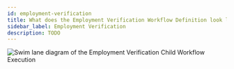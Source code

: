```yaml
---
id: employment-verification
title: What does the Employment Verification Workflow Definition look like?
sidebar_label: Employment Verification
description: TODO
---
```


<!--SNIPSTART background-checks-employment-verification-workflow-definition-->
<!--SNIPEND-->

![Swim lane diagram of the Employment Verification Child Workflow Execution](/diagrams/background-checks/employment-verification-flow.svg)
